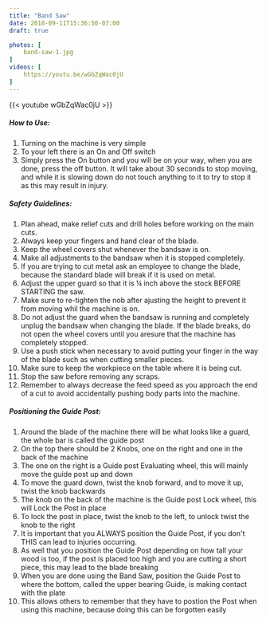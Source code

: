 ```yaml
---
title: "Band Saw"
date: 2018-09-11T15:36:50-07:00
draft: true

photos: [
    band-saw-1.jpg
]
videos: [
    https://youtu.be/wGbZqWac0jU
]
---
```


{{< youtube wGbZqWac0jU >}}

##### How to Use:
1. Turning on the machine is very simple 
2. To your left there is an On and Off switch
3. Simply press the On button and you will be on your way, when you are done,       press the off button. It will take about 30 seconds to stop moving, and while     it is slowing down do not touch anything to it to try to stop it as this may      result in injury.

##### Safety Guidelines:
1. Plan ahead, make relief cuts and drill holes before working on the main cuts.
2. Always keep your fingers and hand clear of the blade.
3. Keep the wheel covers shut whenever the bandsaw is on.
4. Make all adjustments to the bandsaw when it is stopped completely.
5. If you are trying to cut metal ask an employee to change the blade, because      the standard blade will break if it is used on metal. 
6. Adjust the upper guard so that it is ¼ inch above the stock BEFORE STARTING      the saw.
7. Make sure to re-tighten the nob after ajusting the height to prevent it from     moving whil the machine is on.
8. Do not adjust the guard when the bandsaw is running and completely unplug the    bandsaw when changing the blade. If the blade breaks, do not open the wheel       covers until you aresure that the machine has completely stopped.
9. Use a push stick when necessary to avoid putting your finger in the way of the   blade such as when cutting smaller pieces.
10. Make sure to keep the workpiece on the table where it is being cut.
11. Stop the saw before removing any scraps.
12. Remember to always decrease the feed speed as you approach the end of a cut     to avoid accidentally pushing body parts into the machine.

##### Positioning the Guide Post:
1. Around the blade of the machine there will be what looks like a guard, the       whole bar is called the guide post
2. On the top there should be 2 Knobs, one on the right and one in the back of      the machine
3. The one on the right is a Guide post Evaluating wheel, this will mainly move     the guide post up and down
4. To move the guard down, twist the knob forward, and to move it up, twist the     knob backwards
5. The knob on the back of the machine is the Guide post Lock wheel, this will      Lock the Post in place
6. To lock the post in place, twist the knob to the left, to unlock twist the       knob to the right
7. It is important that you ALWAYS position the Guide Post, if you don't THIS can   lead to injuries occurring.
8. As well that you position the Guide Post depending on how tall your wood is      too, if the post is placed too high and you are cutting a short piece, this may   lead to the blade breaking
9. When you are done using the Band Saw, position the Guide Post to where the       bottom, called the upper bearing Guide, is making contact with the plate
10. This allows others to remember that they have to postion the Post when using    this machine, because doing this can be forgotten easily